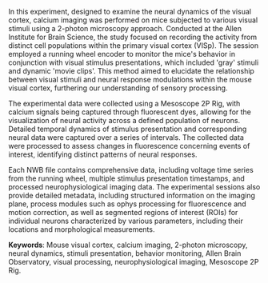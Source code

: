 In this experiment, designed to examine the neural dynamics of the visual cortex, calcium imaging was performed on mice subjected to various visual stimuli using a 2-photon microscopy approach. Conducted at the Allen Institute for Brain Science, the study focused on recording the activity from distinct cell populations within the primary visual cortex (VISp). The session employed a running wheel encoder to monitor the mice's behavior in conjunction with visual stimulus presentations, which included 'gray' stimuli and dynamic 'movie clips'. This method aimed to elucidate the relationship between visual stimuli and neural response modulations within the mouse visual cortex, furthering our understanding of sensory processing.

The experimental data were collected using a Mesoscope 2P Rig, with calcium signals being captured through fluorescent dyes, allowing for the visualization of neural activity across a defined population of neurons. Detailed temporal dynamics of stimulus presentation and corresponding neural data were captured over a series of intervals. The collected data were processed to assess changes in fluorescence concerning events of interest, identifying distinct patterns of neural responses.

Each NWB file contains comprehensive data, including voltage time series from the running wheel, multiple stimulus presentation timestamps, and processed neurophysiological imaging data. The experimental sessions also provide detailed metadata, including structured information on the imaging plane, process modules such as ophys processing for fluorescence and motion correction, as well as segmented regions of interest (ROIs) for individual neurons characterized by various parameters, including their locations and morphological measurements.

**Keywords**: Mouse visual cortex, calcium imaging, 2-photon microscopy, neural dynamics, stimuli presentation, behavior monitoring, Allen Brain Observatory, visual processing, neurophysiological imaging, Mesoscope 2P Rig.